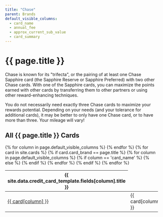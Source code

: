 ```yaml
---
title: "Chase"
parent: Brands
default_visible_columns:
  - card_name
  - annual_fee
  - approx_current_sub_value
  - card_summary
---
```


<h1>{{ page.title }}</h1>

Chase is known for its "trifecta", or the pairing of at least one Chase Sapphire card (the Sapphire Reserve or Sapphire Preferred) with two other Chase cards. With one of the Sapphire cards, you can maximize the points earned with other cards by transferring them to other partners or using other reward-enhancing techniques.

You do not necessarily need exactly three Chase cards to maximize your rewards potential. Depending on your needs (and your tolerance for additional cards), it may be better to only have one Chase card, or to have more than three. Your mileage will vary!

## All {{ page.title }} Cards

<!-- Load the necessary styles and scripts for DataTables -->
<link rel="stylesheet" type="text/css" href="https://cdn.datatables.net/1.13.2/css/jquery.dataTables.css">
<script type="text/javascript" charset="utf8" src="https://code.jquery.com/jquery-3.6.3.min.js"></script>
<script type="text/javascript" charset="utf8" src="https://cdn.datatables.net/1.13.2/js/jquery.dataTables.js"></script>

<!-- DataTables Initialization -->
<script>
$(document).ready( function () {
    $('#{{ page.title }}_cards_table').DataTable({
      ordering: true
    });
} );
</script>

<table id="{{ page.title }}_cards_table">
  <thead>
    <tr>
      {% for column in page.default_visible_columns %}
        <th>{{ site.data.credit_card_template.fields[column].title }}</th>
      {% endfor %}
    </tr>
  </thead>
  <tbody>
    {% for card in site.cards %}
      {% if card.card_brand == page.title %}
        <tr>
          {% for column in page.default_visible_columns %}
            {% if column == 'card_name' %}
              <td><a href="{{ card.url }}">{{ card[column] }}</a></td>
            {% else %}
              <td>{{ card[column] }}</td>
            {% endif %}
          {% endfor %}
        </tr>
      {% endif %}
    {% endfor %}
  </tbody>
</table>
